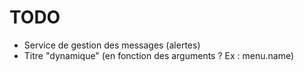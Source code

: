 # TODO
- Service de gestion des messages (alertes)
- Titre "dynamique" (en fonction des arguments ? Ex : menu.name) 
